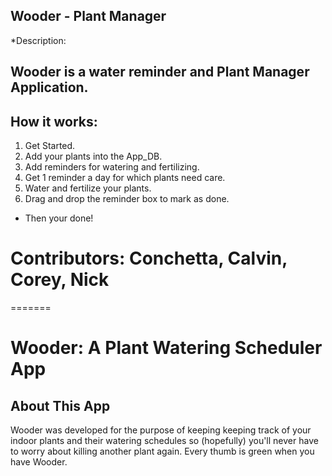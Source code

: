 ## Wooder - Plant Manager 
*Description: 

## Wooder is a water reminder and Plant Manager Application. 

## How it works: 
1. Get Started. 
2. Add your plants into the App_DB.
3. Add reminders for watering and fertilizing.
4. Get 1 reminder a day for which plants need care. 
5. Water and fertilize your plants. 
6. Drag and drop the reminder box to mark as done.  

* Then your done! 

# Contributors: Conchetta, Calvin, Corey, Nick 

=======
# Wooder: A Plant Watering Scheduler App

## About This App
Wooder was developed for the purpose of keeping keeping track of your indoor plants and their watering schedules so (hopefully) you'll never have to worry about killing another plant again. Every thumb is green when you have Wooder.